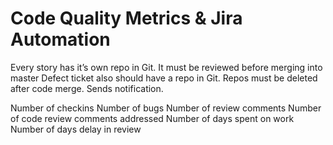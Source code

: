 # Code Quality Metrics & Jira Automation
Every story has it’s own repo in Git.
It must be reviewed before merging into master
Defect ticket also should have a repo in Git.
Repos must be deleted after code merge. Sends notification.

Number of checkins
Number of bugs
Number of review comments
Number of code review comments addressed
Number of days spent on work
Number of days delay in review

